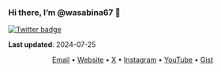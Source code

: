 <!---
- 👋 Hi, I’m @wasabina67
- 👀 I’m interested in ...
- 🌱 I’m currently learning ...
- 💞️ I’m looking to collaborate on ...
- 📫 How to reach me ...
- 😄 Pronouns: ...
- ⚡ Fun fact: ...
--->

<!---
wasabina67/wasabina67 is a ✨ special ✨ repository because its `README.md` (this file) appears on your GitHub profile.
You can click the Preview link to take a look at your changes.
--->

### Hi there, I’m @wasabina67 🍉

[![Twitter badge](https://img.shields.io/twitter/follow/wasabina67?style=social)](https://twitter.com/wasabina67)

<!--
![wasabina67's GitHub stats](https://github-readme-stats.vercel.app/api?username=wasabina67&show_icons=true&count_private=true&theme=dark)

[![wasabina67's github activity graph](https://github-readme-activity-graph.vercel.app/graph?username=wasabina67&theme=tokyo-night&height=300&days=30)](https://github.com/ashutosh00710/github-readme-activity-graph)
-->

**Last updated**: 2024-07-25

<div align="center">
  <a href="mailto:wasabina67@gmail.com">Email</a> •
  <a href="https://wasabina67.github.io/">Website</a> •
  <a href="https://x.com/wasabina67">X</a> •
  <a href="https://www.instagram.com/wasabina67">Instagram</a> •
  <a href="https://www.youtube.com/@wasabina67">YouTube</a> •
  <a href="https://gist.github.com/wasabina67">Gist</a>
</div>
